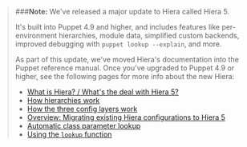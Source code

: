> ###**Note:** We've released a major update to Hiera called Hiera 5.
>
>It's built into Puppet 4.9 and higher, and includes features like per-environment hierarchies, module data, simplified custom backends, improved debugging with `puppet lookup --explain`, and more.
>
> As part of this update, we've moved Hiera's documentation into the Puppet reference manual. Once you've upgraded to Puppet 4.9 or higher, see the following pages for more info about the new Hiera:
>
> * [What is Hiera? / What's the deal with Hiera 5?](/puppet/latest/hiera_intro.html)
> * [How hierarchies work](/puppet/latest/hiera_hierarchy.html)
> * [How the three config layers work](/puppet/latest/hiera_layers.html)
> * [Overview: Migrating existing Hiera configurations to Hiera 5](/puppet/latest/hiera_migrate.html)
> * [Automatic class parameter lookup](/puppet/latest/hiera_automatic.html)
> * [Using the `lookup` function](/puppet/latest/hiera_use_function.html)
